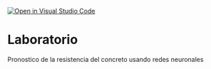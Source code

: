[![Open in Visual Studio Code](https://classroom.github.com/assets/open-in-vscode-718a45dd9cf7e7f842a935f5ebbe5719a5e09af4491e668f4dbf3b35d5cca122.svg)](https://classroom.github.com/online_ide?assignment_repo_id=13091951&assignment_repo_type=AssignmentRepo)
# Laboratorio
Pronostico de la resistencia del concreto usando redes neuronales
